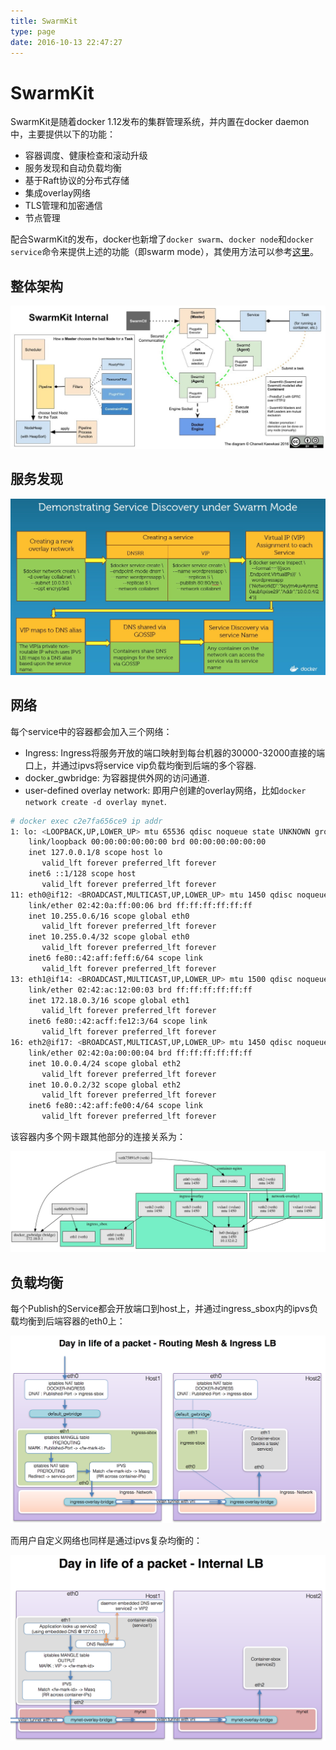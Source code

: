```yaml
---
title: SwarmKit
type: page
date: 2016-10-13 22:47:27
---
```


# SwarmKit

SwarmKit是随着docker 1.12发布的集群管理系统，并内置在docker daemon中，主要提供以下的功能：

- 容器调度、健康检查和滚动升级
- 服务发现和自动负载均衡
- 基于Raft协议的分布式存储
- 集成overlay网络
- TLS管理和加密通信
- 节点管理

配合SwarmKit的发布，docker也新增了`docker swarm`、`docker node`和`docker service`命令来提供上述的功能（即swarm mode），其使用方法可以参考[这里](http://feisky.xyz/2016/06/24/Play-with-docker-v1-12/)。

## 整体架构

![](/images/14773867932879.jpg)

## 服务发现

![](/images/14773925013757.jpg)


## 网络

每个service中的容器都会加入三个网络：

- Ingress: Ingress将服务开放的端口映射到每台机器的30000-32000直接的端口上，并通过ipvs将service vip负载均衡到后端的多个容器.
- docker_gwbridge: 为容器提供外网的访问通道.
- user-defined overlay network: 即用户创建的overlay网络，比如`docker network create -d overlay mynet`.

```sh
# docker exec c2e7fa656ce9 ip addr
1: lo: <LOOPBACK,UP,LOWER_UP> mtu 65536 qdisc noqueue state UNKNOWN group default
    link/loopback 00:00:00:00:00:00 brd 00:00:00:00:00:00
    inet 127.0.0.1/8 scope host lo
       valid_lft forever preferred_lft forever
    inet6 ::1/128 scope host
       valid_lft forever preferred_lft forever
11: eth0@if12: <BROADCAST,MULTICAST,UP,LOWER_UP> mtu 1450 qdisc noqueue state UP group default
    link/ether 02:42:0a:ff:00:06 brd ff:ff:ff:ff:ff:ff
    inet 10.255.0.6/16 scope global eth0
       valid_lft forever preferred_lft forever
    inet 10.255.0.4/32 scope global eth0
       valid_lft forever preferred_lft forever
    inet6 fe80::42:aff:feff:6/64 scope link
       valid_lft forever preferred_lft forever
13: eth1@if14: <BROADCAST,MULTICAST,UP,LOWER_UP> mtu 1500 qdisc noqueue state UP group default
    link/ether 02:42:ac:12:00:03 brd ff:ff:ff:ff:ff:ff
    inet 172.18.0.3/16 scope global eth1
       valid_lft forever preferred_lft forever
    inet6 fe80::42:acff:fe12:3/64 scope link
       valid_lft forever preferred_lft forever
16: eth2@if17: <BROADCAST,MULTICAST,UP,LOWER_UP> mtu 1450 qdisc noqueue state UP group default
    link/ether 02:42:0a:00:00:04 brd ff:ff:ff:ff:ff:ff
    inet 10.0.0.4/24 scope global eth2
       valid_lft forever preferred_lft forever
    inet 10.0.0.2/32 scope global eth2
       valid_lft forever preferred_lft forever
    inet6 fe80::42:aff:fe00:4/64 scope link
       valid_lft forever preferred_lft forever
```

该容器内多个网卡跟其他部分的连接关系为：

![](/images/14773987193442.jpg)

## 负载均衡

每个Publish的Service都会开放端口到host上，并通过ingress_sbox内的ipvs负载均衡到后端容器的eth0上：

![3](/images/3-3.png)

而用户自定义网络也同样是通过ipvs复杂均衡的：

![4](/images/4-1.png)
